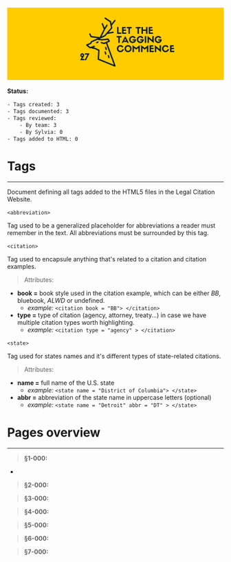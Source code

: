 ![HTML5 TAGS](https://github.com/johncurcio/fluffy-rainbow-colored-unicorn/blob/master/tags.jpg?raw=true)

**Status:**

    - Tags created: 3
    - Tags documented: 3
    - Tags reviewed: 
        - By team: 3
        - By Sylvia: 0
    - Tags added to HTML: 0

# Tags
---
Document defining all tags added to the HTML5 files in the Legal Citation Website. 

```
<abbreviation>
```

Tag used to be a generalized placeholder for abbreviations a reader must remember in the text. All abbreviations must be surrounded by this tag.

```
<citation>
```

Tag used to encapsule anything that's related to a citation and citation examples. 

> Attributes:
  * **book =** book style used in the citation example, which can be either *BB*, bluebook, *ALWD* or undefined.
    - *example:* ``<citation book = "BB"> </citation>``
  * **type =** type of citation (agency, attorney, treaty...) in case we have multiple citation types worth highlighting.
    - *example:* ``<citation type = "agency" > </citation>``

```
<state>
```

Tag used for states names and it's different types of state-related citations. 
>  Attributes:
  * **name =** full name of the U.S. state
    - *example:* ``<state name = "District of Columbia"> </state>``    
  * **abbr =** abbreviation of the state name in uppercase letters (optional)
    - *example:* ``<state name = "Detroit" abbr = "DT" > </state>``

# Pages overview
---

 >  **§1-000:**
    
* 
    
 >  **§2-000:**
 
 >  **§3-000:**
 
 >  **§4-000:**
 
 >  **§5-000:**
 
 >  **§6-000:**
 
 >  **§7-000:**
